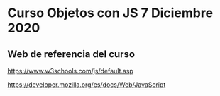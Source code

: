 # Curso Objetos con JS 7 Diciembre 2020

## Web de referencia del curso

https://www.w3schools.com/js/default.asp 

https://developer.mozilla.org/es/docs/Web/JavaScript

